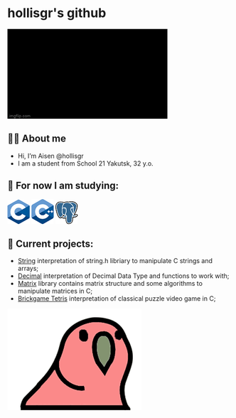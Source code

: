 # hollisgr's github

![hello_gif](gifs/hello-world.gif)

## :technologist: About me
- Hi, I’m Aisen @hollisgr
- I am a student from School 21 Yakutsk, 32 y.o.
## :dart: For now I am studying:

![c](logos/c.png)
![cpp](logos/cpp.png)
![psql](logos/psql.png)

## :floppy_disk: Current projects:

- [String](https://github.com/hollisgr/s21/tree/main/String) interpretation of string.h libriary to manipulate C strings and arrays;
- [Decimal](https://github.com/hollisgr/s21/tree/main/Decimal) interpretation of Decimal Data Type and functions to work with;
- [Matrix](https://github.com/hollisgr/s21/tree/main/Matrix) library contains matrix structure and some algorithms to manipulate matrices in C;
- [Brickgame Tetris](https://github.com/hollisgr/s21/tree/main/Brickgame_tetris) interpretation of classical puzzle video game in C;

![parrot_gif](gifs/parrot-party.gif)
